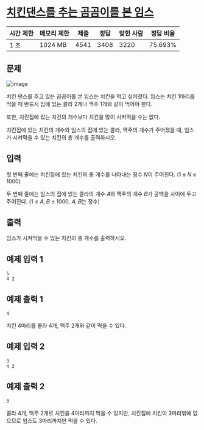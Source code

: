 # [치킨댄스를 추는 곰곰이를 본 임스](https://www.acmicpc.net/problem/25191)

| 시간 제한 | 메모리 제한 | 제출 | 정답 | 맞힌 사람 | 정답 비율 |
| --- | --- | --- | --- | --- | --- |
| 1 초 | 1024 MB | 4541 | 3408 | 3220 | 75.693% |

## 문제

![image](https://upload.acmicpc.net/d23d74f0-5b19-4c90-8b90-d537c5e05b39/-/preview/)

치킨 댄스를 추고 있는 곰곰이를 본 임스는 치킨을 먹고 싶어졌다. 임스는 치킨 1마리를 먹을 때 반드시 집에 있는 콜라 2개나 맥주 1개와 같이 먹어야 한다.

또한, 치킨집에 있는 치킨의 개수보다 치킨을 많이 시켜먹을 수는 없다.

치킨집에 있는 치킨의 개수와 임스의 집에 있는 콜라, 맥주의 개수가 주어졌을 때, 임스가 시켜먹을 수 있는 치킨의 총 개수를 출력하시오.

## 입력

첫 번째 줄에는 치킨집에 있는 치킨의 총 개수를 나타내는 정수 𝑁이 주어진다. (1 ≤ 𝑁 ≤ 1000)

두 번째 줄에는 임스의 집에 있는 콜라의 개수 𝐴와 맥주의 개수 𝐵가 공백을 사이에 두고 주어진다. (1 ≤ 𝐴, 𝐵 ≤ 1000, 𝐴, 𝐵는 정수)

## 출력

임스가 시켜먹을 수 있는 치킨의 총 개수를 출력하시오.

## 예제 입력 1

```
5
4 2

```

## 예제 출력 1

```
4

```

치킨 4마리를 콜라 4개, 맥주 2개와 같이 먹을 수 있다.

## 예제 입력 2

```
3
4 2

```

## 예제 출력 2

```
3

```

콜라 4개, 맥주 2개로 치킨을 4마리까지 먹을 수 있지만, 치킨집에 치킨이 3마리밖에 없으므로 임스도 3마리까지만 먹을 수 있다.
